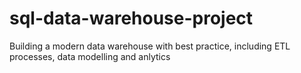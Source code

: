 # sql-data-warehouse-project
Building a modern data warehouse with best practice, including ETL processes, data modelling and anlytics
